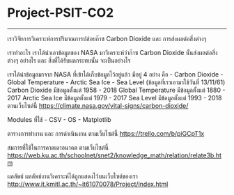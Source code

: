 # Project-PSIT-CO2

---------------------------------

เราวิจัยการวิเคราะห์การปริมาณการปล่อยก๊าซ Carbon Dioxide และ การส่งผลต่อสิ่งต่างๆ

เราทำอะไร
เราได้นำเอาข้อมูลของ NASA มาวิเคราะห์ว่าก๊าซ Carbon Dioxide นั้นส่งผลต่อสิ่งต่างๆ อย่างไร และ สิ่งที่ได้รับผลกระทบนั้น จะเป็นอย่างไร

เราได้นำข้อมูลมาจาก NASA ที่เข้าได้เก็บข้อมูลไว้อยู่แล้ว มีอยู่ 4 อย่าง คือ
	- Carbon Dioxide
	- Global Temperature
	- Arctic Sea Ice
	- Sea Level
(ข้อมูลที่เราเอามาใช้วันที่ 13/11/61)
	Carbon Dioxide มีข้อมูลตั้งแต่ 1958 - 2018
	Global Temperature มีข้อมูลตั้งแต่ 1880 - 2017
	Arctic Sea Ice มีข้อมูลตั้งแต่ 1979 - 2017
	Sea Level มีข้อมูลตั้งแต่ 1993 - 2018
ตานเว็บไซต์นี้ https://climate.nasa.gov/vital-signs/carbon-dioxide/

Modules ที่ใช้
	- CSV
	- OS
	- Matplotlib

ตารางการทำงาน และ การดำเนินงาน
	ตามเว็บไซต์นี้ https://trello.com/b/piGCpT1x

สมการที่ใช้ในการคาดเดาอนาคต
	ตามเว็บไซต์นี้ https://web.ku.ac.th/schoolnet/snet2/knowledge_math/relation/relate3b.htm

ผลลัพธ์
	ผลลัพธ์งานวิเคราะห์ได้ถูกแสดงไว้บนเว็บไซต์ของเรา http://www.it.kmitl.ac.th/~it61070078/Project/index.html
